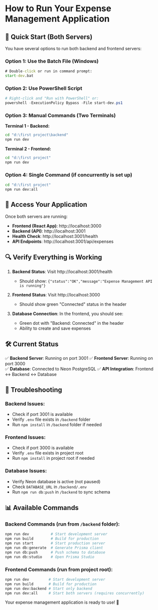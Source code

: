 # How to Run Your Expense Management Application

## 🚀 Quick Start (Both Servers)

You have several options to run both backend and frontend servers:

### Option 1: Use the Batch File (Windows)
```cmd
# Double-click or run in command prompt:
start-dev.bat
```

### Option 2: Use PowerShell Script
```powershell
# Right-click and "Run with PowerShell" or:
powershell -ExecutionPolicy Bypass -File start-dev.ps1
```

### Option 3: Manual Commands (Two Terminals)

**Terminal 1 - Backend:**
```cmd
cd "d:\first project\backend"
npm run dev
```

**Terminal 2 - Frontend:**
```cmd
cd "d:\first project"
npm run dev
```

### Option 4: Single Command (if concurrently is set up)
```cmd
cd "d:\first project"
npm run dev:all
```

## 📱 Access Your Application

Once both servers are running:

- **Frontend (React App)**: http://localhost:3000
- **Backend (API)**: http://localhost:3001
- **Health Check**: http://localhost:3001/health
- **API Endpoints**: http://localhost:3001/api/expenses

## 🔍 Verify Everything is Working

1. **Backend Status**: Visit http://localhost:3001/health
   - Should show: `{"status":"OK","message":"Expense Management API is running"}`

2. **Frontend Status**: Visit http://localhost:3000
   - Should show green "Connected" status in the header

3. **Database Connection**: In the frontend, you should see:
   - Green dot with "Backend: Connected" in the header
   - Ability to create and save expenses

## 🛠️ Current Status

✅ **Backend Server**: Running on port 3001
✅ **Frontend Server**: Running on port 3000  
✅ **Database**: Connected to Neon PostgreSQL
✅ **API Integration**: Frontend ↔ Backend ↔ Database

## 🔧 Troubleshooting

### Backend Issues:
- Check if port 3001 is available
- Verify `.env` file exists in `/backend` folder
- Run `npm install` in `/backend` folder if needed

### Frontend Issues:
- Check if port 3000 is available
- Verify `.env` file exists in project root
- Run `npm install` in project root if needed

### Database Issues:
- Verify Neon database is active (not paused)
- Check `DATABASE_URL` in `/backend/.env`
- Run `npm run db:push` in `/backend` to sync schema

## 📊 Available Commands

### Backend Commands (run from `/backend` folder):
```bash
npm run dev          # Start development server
npm run build        # Build for production
npm run start        # Start production server
npm run db:generate  # Generate Prisma client
npm run db:push      # Push schema to database
npm run db:studio    # Open Prisma Studio
```

### Frontend Commands (run from project root):
```bash
npm run dev         # Start development server
npm run build       # Build for production
npm run dev:backend # Start only backend
npm run dev:all     # Start both servers (requires concurrently)
```

Your expense management application is ready to use! 🎉
